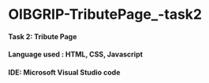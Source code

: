 # OIBGRIP-TributePage_-task2


#### Task 2: Tribute Page
#### Language used : HTML, CSS, Javascript
#### IDE: Microsoft Visual Studio code
